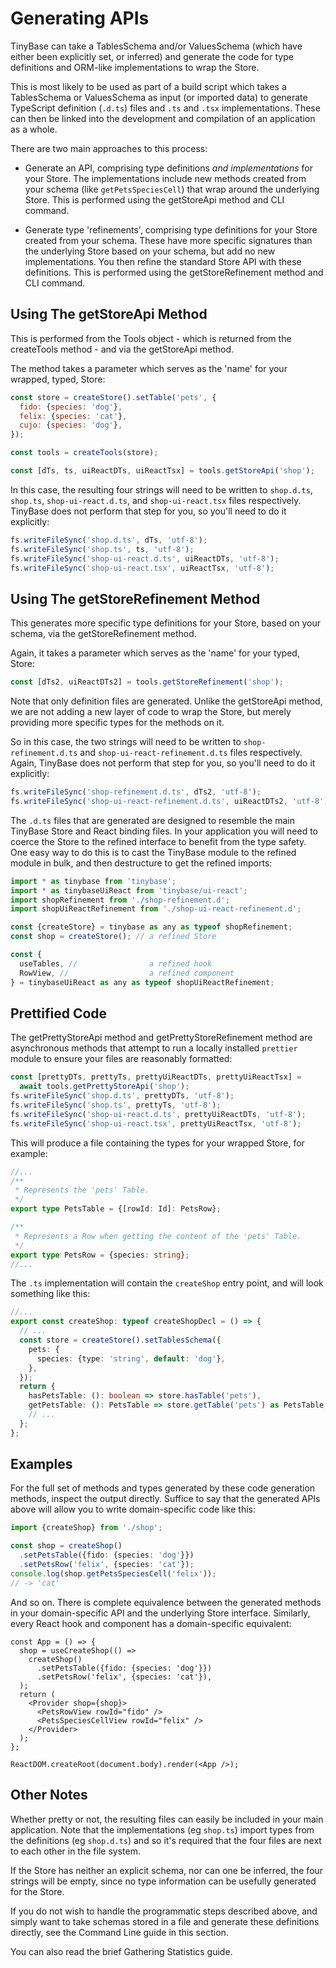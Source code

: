 # Generating APIs

TinyBase can take a TablesSchema and/or ValuesSchema (which have either been
explicitly set, or inferred) and generate the code for type definitions and
ORM-like implementations to wrap the Store.

This is most likely to be used as part of a build script which takes a
TablesSchema or ValuesSchema as input (or imported data) to generate TypeScript
definition (`.d.ts`) files and `.ts` and `.tsx` implementations. These can then
be linked into the development and compilation of an application as a whole.

There are two main approaches to this process:

- Generate an API, comprising type definitions _and implementations_ for your
  Store. The implementations include new methods created from your schema (like
  `getPetsSpeciesCell`) that wrap around the underlying Store. This is performed
  using the getStoreApi method and CLI command.

- Generate type 'refinements', comprising type definitions for your Store
  created from your schema. These have more specific signatures than the
  underlying Store based on your schema, but add no new implementations. You
  then refine the standard Store API with these definitions. This is performed
  using the getStoreRefinement method and CLI command.

## Using The getStoreApi Method

This is performed from the Tools object - which is returned from the createTools
method - and via the getStoreApi method.

The method takes a parameter which serves as the 'name' for your wrapped, typed,
Store:

```js
const store = createStore().setTable('pets', {
  fido: {species: 'dog'},
  felix: {species: 'cat'},
  cujo: {species: 'dog'},
});

const tools = createTools(store);

const [dTs, ts, uiReactDTs, uiReactTsx] = tools.getStoreApi('shop');
```

In this case, the resulting four strings will need to be written to `shop.d.ts`,
`shop.ts`, `shop-ui-react.d.ts`, and `shop-ui-react.tsx` files respectively.
TinyBase does not perform that step for you, so you'll need to do it explicitly:

```js yolo
fs.writeFileSync('shop.d.ts', dTs, 'utf-8');
fs.writeFileSync('shop.ts', ts, 'utf-8');
fs.writeFileSync('shop-ui-react.d.ts', uiReactDTs, 'utf-8');
fs.writeFileSync('shop-ui-react.tsx', uiReactTsx, 'utf-8');
```

## Using The getStoreRefinement Method

This generates more specific type definitions for your Store, based on your
schema, via the getStoreRefinement method.

Again, it takes a parameter which serves as the 'name' for your typed, Store:

```js
const [dTs2, uiReactDTs2] = tools.getStoreRefinement('shop');
```

Note that only definition files are generated. Unlike the getStoreApi method, we
are not adding a new layer of code to wrap the Store, but merely providing more
specific types for the methods on it.

So in this case, the two strings will need to be written to
`shop-refinement.d.ts` and `shop-ui-react-refinement.d.ts` files respectively.
Again, TinyBase does not perform that step for you, so you'll need to do it
explicitly:

```js yolo
fs.writeFileSync('shop-refinement.d.ts', dTs2, 'utf-8');
fs.writeFileSync('shop-ui-react-refinement.d.ts', uiReactDTs2, 'utf-8');
```

The `.d.ts` files that are generated are designed to resemble the main TinyBase
Store and React binding files. In your application you will need to coerce the
Store to the refined interface to benefit from the type safety. One easy way to
do this is to cast the TinyBase module to the refined module in bulk, and then
destructure to get the refined imports:

```js yolo
import * as tinybase from 'tinybase';
import * as tinybaseUiReact from 'tinybase/ui-react';
import shopRefinement from './shop-refinement.d';
import shopUiReactRefinement from './shop-ui-react-refinement.d';

const {createStore} = tinybase as any as typeof shopRefinement;
const shop = createStore(); // a refined Store

const {
  useTables, //                a refined hook
  RowView, //                  a refined component
} = tinybaseUiReact as any as typeof shopUiReactRefinement;
```

## Prettified Code

The getPrettyStoreApi method and getPrettyStoreRefinement method are
asynchronous methods that attempt to run a locally installed `prettier` module
to ensure your files are reasonably formatted:

```js yolo
const [prettyDTs, prettyTs, prettyUiReactDTs, prettyUiReactTsx] =
  await tools.getPrettyStoreApi('shop');
fs.writeFileSync('shop.d.ts', prettyDTs, 'utf-8');
fs.writeFileSync('shop.ts', prettyTs, 'utf-8');
fs.writeFileSync('shop-ui-react.d.ts', prettyUiReactDTs, 'utf-8');
fs.writeFileSync('shop-ui-react.tsx', prettyUiReactTsx, 'utf-8');
```

This will produce a file containing the types for your wrapped Store, for
example:

```ts yolo
//...
/**
 * Represents the 'pets' Table.
 */
export type PetsTable = {[rowId: Id]: PetsRow};

/**
 * Represents a Row when getting the content of the 'pets' Table.
 */
export type PetsRow = {species: string};
//...
```

The `.ts` implementation will contain the `createShop` entry point, and will
look something like this:

```ts yolo
//...
export const createShop: typeof createShopDecl = () => {
  // ...
  const store = createStore().setTablesSchema({
    pets: {
      species: {type: 'string', default: 'dog'},
    },
  });
  return {
    hasPetsTable: (): boolean => store.hasTable('pets'),
    getPetsTable: (): PetsTable => store.getTable('pets') as PetsTable,
    // ...
  };
};
```

## Examples

For the full set of methods and types generated by these code generation
methods, inspect the output directly. Suffice to say that the generated APIs
above will allow you to write domain-specific code like this:

```ts yolo
import {createShop} from './shop';

const shop = createShop()
  .setPetsTable({fido: {species: 'dog'}})
  .setPetsRow('felix', {species: 'cat'});
console.log(shop.getPetsSpeciesCell('felix'));
// -> 'cat'
```

And so on. There is complete equivalence between the generated methods in your
domain-specific API and the underlying Store interface. Similarly, every React
hook and component has a domain-specific equivalent:

```tsx yolo
const App = () => {
  shop = useCreateShop(() =>
    createShop()
      .setPetsTable({fido: {species: 'dog'}})
      .setPetsRow('felix', {species: 'cat'}),
  );
  return (
    <Provider shop={shop}>
      <PetsRowView rowId="fido" />
      <PetsSpeciesCellView rowId="felix" />
    </Provider>
  );
};

ReactDOM.createRoot(document.body).render(<App />);
```

## Other Notes

Whether pretty or not, the resulting files can easily be included in your main
application. Note that the implementations (eg `shop.ts`) import types from the
definitions (eg `shop.d.ts`) and so it's required that the four files are next
to each other in the file system.

If the Store has neither an explicit schema, nor can one be inferred, the four
strings will be empty, since no type information can be usefully generated for
the Store.

If you do not wish to handle the programmatic steps described above, and simply
want to take schemas stored in a file and generate these definitions directly,
see the Command Line guide in this section.

You can also read the brief Gathering Statistics guide.
